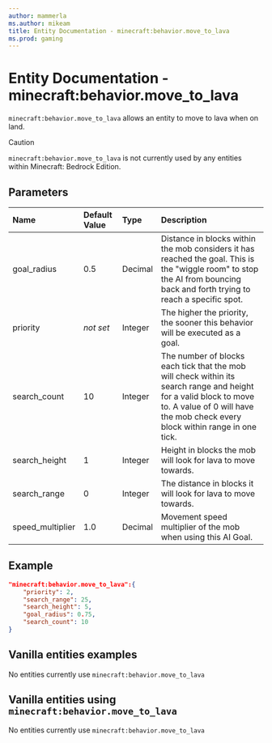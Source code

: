 ```yaml
---
author: mammerla
ms.author: mikeam
title: Entity Documentation - minecraft:behavior.move_to_lava
ms.prod: gaming
---
```


# Entity Documentation - minecraft:behavior.move_to_lava

`minecraft:behavior.move_to_lava` allows an entity to move to lava when on land.

> [!CAUTION]
> `minecraft:behavior.move_to_lava` is not currently used by any entities within Minecraft: Bedrock Edition.

## Parameters

|Name |Default Value  |Type  |Description  |
|:----------|:----------|:----------|:----------|
|goal_radius| 0.5| Decimal| Distance in blocks within the mob considers it has reached the goal. This is the "wiggle room" to stop the AI from bouncing back and forth trying to reach a specific spot. |
|priority|*not set*|Integer|The higher the priority, the sooner this behavior will be executed as a goal.|
|search_count| 10| Integer| The number of blocks each tick that the mob will check within its search range and height for a valid block to move to. A value of 0 will have the mob check every block within range in one tick. |
|search_height| 1| Integer| Height in blocks the mob will look for lava to move towards. |
|search_range| 0| Integer| The distance in blocks it will look for lava to move towards. |
|speed_multiplier| 1.0| Decimal| Movement speed multiplier of the mob when using this AI Goal. |

## Example

```json
"minecraft:behavior.move_to_lava":{
    "priority": 2,
    "search_range": 25,
    "search_height": 5,
    "goal_radius": 0.75,
    "search_count": 10
}
```

## Vanilla entities examples

No entities currently use `minecraft:behavior.move_to_lava`

## Vanilla entities using `minecraft:behavior.move_to_lava`

No entities currently use `minecraft:behavior.move_to_lava`
